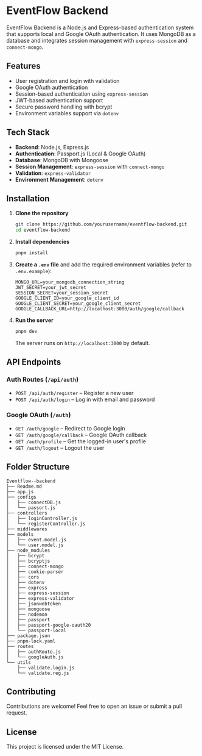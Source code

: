 # EventFlow Backend

EventFlow Backend is a Node.js and Express-based authentication system that supports local and Google OAuth authentication. It uses MongoDB as a database and integrates session management with `express-session` and `connect-mongo`.

## Features
- User registration and login with validation
- Google OAuth authentication
- Session-based authentication using `express-session`
- JWT-based authentication support
- Secure password handling with bcrypt
- Environment variables support via `dotenv`

## Tech Stack
- **Backend**: Node.js, Express.js
- **Authentication**: Passport.js (Local & Google OAuth)
- **Database**: MongoDB with Mongoose
- **Session Management**: `express-session` with `connect-mongo`
- **Validation**: `express-validator`
- **Environment Management**: `dotenv`

## Installation

1. **Clone the repository**
   ```sh
   git clone https://github.com/yourusername/eventflow-backend.git
   cd eventflow-backend
   ```

2. **Install dependencies**
   ```sh
   pnpm install
   ```

3. **Create a `.env` file** and add the required environment variables (refer to `.env.example`):
   ```plaintext
   MONGO_URL=your_mongodb_connection_string
   JWT_SECRET=your_jwt_secret
   SESSION_SECRET=your_session_secret
   GOOGLE_CLIENT_ID=your_google_client_id
   GOOGLE_CLIENT_SECRET=your_google_client_secret
   GOOGLE_CALLBACK_URL=http://localhost:3000/auth/google/callback
   ```

4. **Run the server**
   ```sh
   pnpm dev
   ```
   The server runs on `http://localhost:3000` by default.

## API Endpoints

### Auth Routes (`/api/auth`)
- `POST /api/auth/register` – Register a new user
- `POST /api/auth/login` – Log in with email and password

### Google OAuth (`/auth`)
- `GET /auth/google` – Redirect to Google login
- `GET /auth/google/callback` – Google OAuth callback
- `GET /auth/profile` – Get the logged-in user's profile
- `GET /auth/logout` – Logout the user

## Folder Structure
```
Eventflow--backend
├── Readme.md
├── app.js
├── configs
│   ├── connectDB.js
│   └── passort.js
├── controllers
│   ├── loginController.js
│   └── registerController.js
├── middlewares
├── models
│   ├── event.model.js
│   └── user.model.js
├── node_modules
│   ├── bcrypt
│   ├── bcryptjs
│   ├── connect-mongo
│   ├── cookie-parser
│   ├── cors
│   ├── dotenv
│   ├── express
│   ├── express-session
│   ├── express-validator
│   ├── jsonwebtoken
│   ├── mongoose
│   ├── nodemon
│   ├── passport
│   ├── passport-google-oauth20
│   └── passport-local
├── package.json
├── pnpm-lock.yaml
├── routes
│   ├── authRoute.js
│   └── googleAuth.js
└── utils
    ├── validate.login.js
    └── validate.reg.js
```

## Contributing
Contributions are welcome! Feel free to open an issue or submit a pull request.

## License
This project is licensed under the MIT License.

